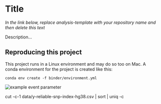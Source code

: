 # Title

*In the link below, replace analysis-template with your repository name and then delete this text*

Description...

## Reproducing this project

This project runs in a Linux environment and may do so too on Mac. A conda environment for the project is created like this:

    conda env create -f binder/environment.yml

![example event parameter](https://github.com/munch-group/analysis-template/actions/workflows/quarto-publish.yml/badge.svg?event=push)

cut -c-1 data/y-reliable-snp-index-hg38.csv | sort | uniq -c
